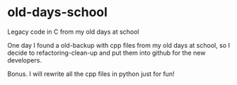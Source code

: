 # old-days-school
Legacy code in C from my old days at school

One day I found a old-backup with cpp files from my old days at school, so I decide to refactoring-clean-up and put them into github for the new developers.

Bonus. I will rewrite all the cpp files in python just for fun!
